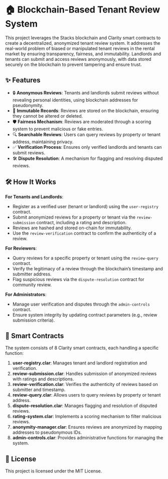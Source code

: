 # 🏠 Blockchain-Based Tenant Review System

This project leverages the Stacks blockchain and Clarity smart contracts to create a decentralized, anonymized tenant review system. It addresses the real-world problem of biased or manipulated tenant reviews in the rental market by ensuring transparency, fairness, and immutability. Landlords and tenants can submit and access reviews anonymously, with data stored securely on the blockchain to prevent tampering and ensure trust.

## ✨ Features

- 🔒 **Anonymous Reviews**: Tenants and landlords submit reviews without revealing personal identities, using blockchain addresses for pseudonymity.
- 📝 **Immutable Records**: Reviews are stored on the blockchain, ensuring they cannot be altered or deleted.
- 🛡️ **Fairness Mechanism**: Reviews are moderated through a scoring system to prevent malicious or fake entries.
- 🔍 **Searchable Reviews**: Users can query reviews by property or tenant address, maintaining privacy.
- ✅ **Verification Process**: Ensures only verified landlords and tenants can submit reviews.
- 🛠 **Dispute Resolution**: A mechanism for flagging and resolving disputed reviews.

## 🛠 How It Works

**For Tenants and Landlords**:
- Register as a verified user (tenant or landlord) using the `user-registry` contract.
- Submit anonymized reviews for a property or tenant via the `review-submission` contract, including a rating and description.
- Reviews are hashed and stored on-chain for immutability.
- Use the `review-verification` contract to confirm the authenticity of a review.

**For Reviewers**:
- Query reviews for a specific property or tenant using the `review-query` contract.
- Verify the legitimacy of a review through the blockchain’s timestamp and submitter address.
- Flag suspicious reviews via the `dispute-resolution` contract for community review.

**For Administrators**:
- Manage user verification and disputes through the `admin-controls` contract.
- Ensure system integrity by updating contract parameters (e.g., review submission criteria).

## 📂 Smart Contracts

The system consists of 8 Clarity smart contracts, each handling a specific function:

1. **user-registry.clar**: Manages tenant and landlord registration and verification.
2. **review-submission.clar**: Handles submission of anonymized reviews with ratings and descriptions.
3. **review-verification.clar**: Verifies the authenticity of reviews based on submitter and timestamp.
4. **review-query.clar**: Allows users to query reviews by property or tenant address.
5. **dispute-resolution.clar**: Manages flagging and resolution of disputed reviews.
6. **rating-system.clar**: Implements a scoring mechanism to filter malicious reviews.
7. **anonymity-manager.clar**: Ensures reviews are anonymized by mapping addresses to pseudonymous IDs.
8. **admin-controls.clar**: Provides administrative functions for managing the system.

## 📜 License

This project is licensed under the MIT License.
